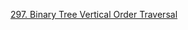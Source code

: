 [297. Binary Tree Vertical Order Traversal](https://leetcode.com/problems/binary-tree-vertical-order-traversal/)
